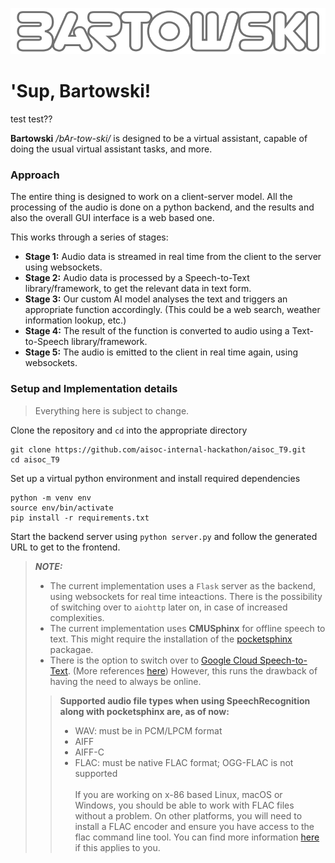![bartowski.png](assets/bartowski.png)

# 'Sup, Bartowski!
test test??


**Bartowski** */bAr-tow-ski/* is designed to be a virtual assistant, capable of doing the usual virtual assistant tasks, and more.


### Approach
The entire thing is designed to work on a client-server model. All the processing of the audio is done on a python backend, and the results and also the overall GUI interface is a web based one.

This works through a series of stages:
- **Stage 1:** Audio data is streamed in real time from the client to the server using websockets.
- **Stage 2:** Audio data is processed by a Speech-to-Text library/framework, to get the relevant data in text form.
- **Stage 3:** Our custom AI model analyses the text and triggers an appropriate function accordingly. (This could be a web search, weather information lookup, etc.)
- **Stage 4:** The result of the function is converted to audio using a Text-to-Speech library/framework.
- **Stage 5:** The audio is emitted to the client in real time again, using websockets. 


### Setup and Implementation details
> Everything here is subject to change.

Clone the repository and `cd` into the appropriate directory
```shell
git clone https://github.com/aisoc-internal-hackathon/aisoc_T9.git
cd aisoc_T9
```

Set up a virtual python environment and install required dependencies
```shell
python -m venv env
source env/bin/activate
pip install -r requirements.txt
```

Start the backend server using `python server.py` and follow the generated URL to get to the frontend.

> ***NOTE:*** 
> - The current implementation uses a `Flask` server as the backend, using websockets for real time inteactions. There is the possibility of switching over to `aiohttp` later on, in case of increased complexities.
> - The current implementation uses **CMUSphinx** for offline speech to text. This might require the installation of the [pocketsphinx](https://cmusphinx.github.io/wiki/download/) packagae.
> - There is the option to switch over to [Google Cloud Speech-to-Text](https://cloud.google.com/speech-to-text/v2/docs/streaming-recognize). (More references [here](https://github.com/saharmor/realtime-transcription-playground/blob/main/backend/demo_web_app.py)) However, this runs the drawback of having the need to always be online.
>> **Supported audio file types when using SpeechRecognition along with pocketsphinx are, as of now:**
>> - WAV: must be in PCM/LPCM format
>> - AIFF
>> - AIFF-C
>> - FLAC: must be native FLAC format; OGG-FLAC is not supported
>> </br></br> If you are working on x-86 based Linux, macOS or Windows, you should be able to work with FLAC files without a problem. On other platforms, you will need to install a FLAC encoder and ensure you have access to the flac command line tool. You can find more information [here](https://xiph.org/flac/) if this applies to you.
